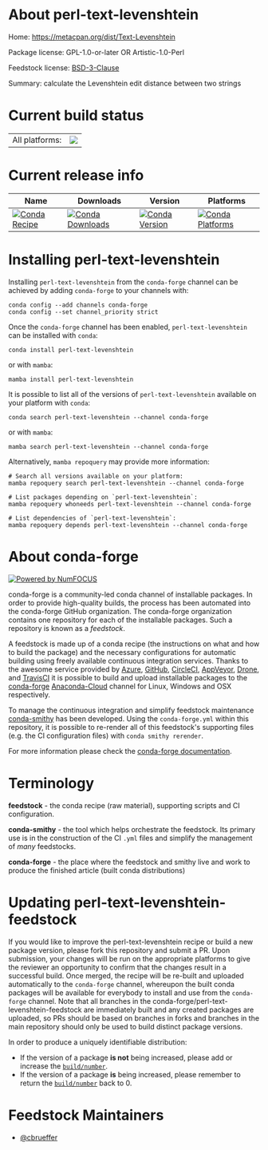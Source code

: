 About perl-text-levenshtein
===========================

Home: https://metacpan.org/dist/Text-Levenshtein

Package license: GPL-1.0-or-later OR Artistic-1.0-Perl

Feedstock license: [BSD-3-Clause](https://github.com/conda-forge/perl-text-levenshtein-feedstock/blob/main/LICENSE.txt)

Summary: calculate the Levenshtein edit distance between two strings

Current build status
====================


<table><tr><td>All platforms:</td>
    <td>
      <a href="https://dev.azure.com/conda-forge/feedstock-builds/_build/latest?definitionId=17517&branchName=main">
        <img src="https://dev.azure.com/conda-forge/feedstock-builds/_apis/build/status/perl-text-levenshtein-feedstock?branchName=main">
      </a>
    </td>
  </tr>
</table>

Current release info
====================

| Name | Downloads | Version | Platforms |
| --- | --- | --- | --- |
| [![Conda Recipe](https://img.shields.io/badge/recipe-perl--text--levenshtein-green.svg)](https://anaconda.org/conda-forge/perl-text-levenshtein) | [![Conda Downloads](https://img.shields.io/conda/dn/conda-forge/perl-text-levenshtein.svg)](https://anaconda.org/conda-forge/perl-text-levenshtein) | [![Conda Version](https://img.shields.io/conda/vn/conda-forge/perl-text-levenshtein.svg)](https://anaconda.org/conda-forge/perl-text-levenshtein) | [![Conda Platforms](https://img.shields.io/conda/pn/conda-forge/perl-text-levenshtein.svg)](https://anaconda.org/conda-forge/perl-text-levenshtein) |

Installing perl-text-levenshtein
================================

Installing `perl-text-levenshtein` from the `conda-forge` channel can be achieved by adding `conda-forge` to your channels with:

```
conda config --add channels conda-forge
conda config --set channel_priority strict
```

Once the `conda-forge` channel has been enabled, `perl-text-levenshtein` can be installed with `conda`:

```
conda install perl-text-levenshtein
```

or with `mamba`:

```
mamba install perl-text-levenshtein
```

It is possible to list all of the versions of `perl-text-levenshtein` available on your platform with `conda`:

```
conda search perl-text-levenshtein --channel conda-forge
```

or with `mamba`:

```
mamba search perl-text-levenshtein --channel conda-forge
```

Alternatively, `mamba repoquery` may provide more information:

```
# Search all versions available on your platform:
mamba repoquery search perl-text-levenshtein --channel conda-forge

# List packages depending on `perl-text-levenshtein`:
mamba repoquery whoneeds perl-text-levenshtein --channel conda-forge

# List dependencies of `perl-text-levenshtein`:
mamba repoquery depends perl-text-levenshtein --channel conda-forge
```


About conda-forge
=================

[![Powered by
NumFOCUS](https://img.shields.io/badge/powered%20by-NumFOCUS-orange.svg?style=flat&colorA=E1523D&colorB=007D8A)](https://numfocus.org)

conda-forge is a community-led conda channel of installable packages.
In order to provide high-quality builds, the process has been automated into the
conda-forge GitHub organization. The conda-forge organization contains one repository
for each of the installable packages. Such a repository is known as a *feedstock*.

A feedstock is made up of a conda recipe (the instructions on what and how to build
the package) and the necessary configurations for automatic building using freely
available continuous integration services. Thanks to the awesome service provided by
[Azure](https://azure.microsoft.com/en-us/services/devops/), [GitHub](https://github.com/),
[CircleCI](https://circleci.com/), [AppVeyor](https://www.appveyor.com/),
[Drone](https://cloud.drone.io/welcome), and [TravisCI](https://travis-ci.com/)
it is possible to build and upload installable packages to the
[conda-forge](https://anaconda.org/conda-forge) [Anaconda-Cloud](https://anaconda.org/)
channel for Linux, Windows and OSX respectively.

To manage the continuous integration and simplify feedstock maintenance
[conda-smithy](https://github.com/conda-forge/conda-smithy) has been developed.
Using the ``conda-forge.yml`` within this repository, it is possible to re-render all of
this feedstock's supporting files (e.g. the CI configuration files) with ``conda smithy rerender``.

For more information please check the [conda-forge documentation](https://conda-forge.org/docs/).

Terminology
===========

**feedstock** - the conda recipe (raw material), supporting scripts and CI configuration.

**conda-smithy** - the tool which helps orchestrate the feedstock.
                   Its primary use is in the construction of the CI ``.yml`` files
                   and simplify the management of *many* feedstocks.

**conda-forge** - the place where the feedstock and smithy live and work to
                  produce the finished article (built conda distributions)


Updating perl-text-levenshtein-feedstock
========================================

If you would like to improve the perl-text-levenshtein recipe or build a new
package version, please fork this repository and submit a PR. Upon submission,
your changes will be run on the appropriate platforms to give the reviewer an
opportunity to confirm that the changes result in a successful build. Once
merged, the recipe will be re-built and uploaded automatically to the
`conda-forge` channel, whereupon the built conda packages will be available for
everybody to install and use from the `conda-forge` channel.
Note that all branches in the conda-forge/perl-text-levenshtein-feedstock are
immediately built and any created packages are uploaded, so PRs should be based
on branches in forks and branches in the main repository should only be used to
build distinct package versions.

In order to produce a uniquely identifiable distribution:
 * If the version of a package **is not** being increased, please add or increase
   the [``build/number``](https://docs.conda.io/projects/conda-build/en/latest/resources/define-metadata.html#build-number-and-string).
 * If the version of a package **is** being increased, please remember to return
   the [``build/number``](https://docs.conda.io/projects/conda-build/en/latest/resources/define-metadata.html#build-number-and-string)
   back to 0.

Feedstock Maintainers
=====================

* [@cbrueffer](https://github.com/cbrueffer/)

